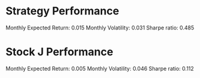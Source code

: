 # Strategy Performance
Monthly Expected Return: 0.015
Monthly Volatility: 0.031
Sharpe ratio: 0.485
# Stock J Performance
Monthly Expected Return: 0.005
Monthly Volatility: 0.046
Sharpe ratio: 0.112

